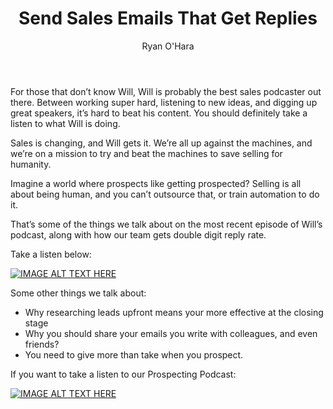 ﻿---
layout: blog
title: Send Sales Emails That Get Replies
description: A few weeks back, Cole Fox and I presented and attended the AA-ISP Leadership Summit in Chicago, and were thrilled to see podcaster Will Barron doing his live version of The Salesman Podcast, with the help of our friends at Hubspot.
coverImage: /img/sales-man-podcast-live.png
publishDate: May 12, 2017

author: Ryan O'Hara
authorProfile:  Ryan O'Hara has been an early employee at several startups helping them with marketing and prospecting tactics, including Dyn who was acquired by Oracle for $600+ million in 2016. He's had prospecting campaigns featured in Fortune, Mashable, and TheNextWeb. Ryan specializes in branding, business development, prospecting, and coaching people on how to make good digital first impressions. He also mentors two accelerators, The Iron Yard and The Alpha Loft, and hosts The Prospecting Podcast.
authorImage: /img/Ryan-OHara-Headshot.png
---


For those that don’t know Will, Will is probably the best sales podcaster out there. Between working super hard, listening to new ideas, and digging up great speakers, it’s hard to beat his content. You should definitely take a listen to what Will is doing.

Sales is changing, and Will gets it. We’re all up against the machines, and we’re on a mission to try and beat the machines to save selling for humanity.

Imagine a world where prospects like getting prospected? Selling is all about being human, and you can’t outsource that, or train automation to do it.

That’s some of the things we talk about on the most recent episode of Will’s podcast, along with how our team gets double digit reply rate.

Take a listen below:

[![IMAGE ALT TEXT HERE](/img/salesManPodcast.png)](http://www.youtube.com/watch?feature=player_embedded&v=mRyMzzNKBSY
)

Some other things we talk about:

*   Why researching leads upfront means your more effective at the closing stage
*   Why you should share your emails you write with colleagues, and even friends?
*   You need to give more than take when you prospect.

If you want to take a listen to our Prospecting Podcast:

[![IMAGE ALT TEXT HERE](/img/prospectingPodcast.png)](https://w.soundcloud.com/player/?visual=true&amp;url=https%3A%2F%2Fapi.soundcloud.com%2Fusers%2F234251733&amp;show_artwork=true&amp;maxwidth=1080&amp;maxheight=1000
)
 